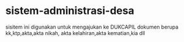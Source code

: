 # sistem-administrasi-desa
sisitem ini digunakan untuk mengajukan ke DUKCAPIL dokumen berupa kk,ktp,akta,akta nikah, akta kelahiran,akta kematian,kia dll
